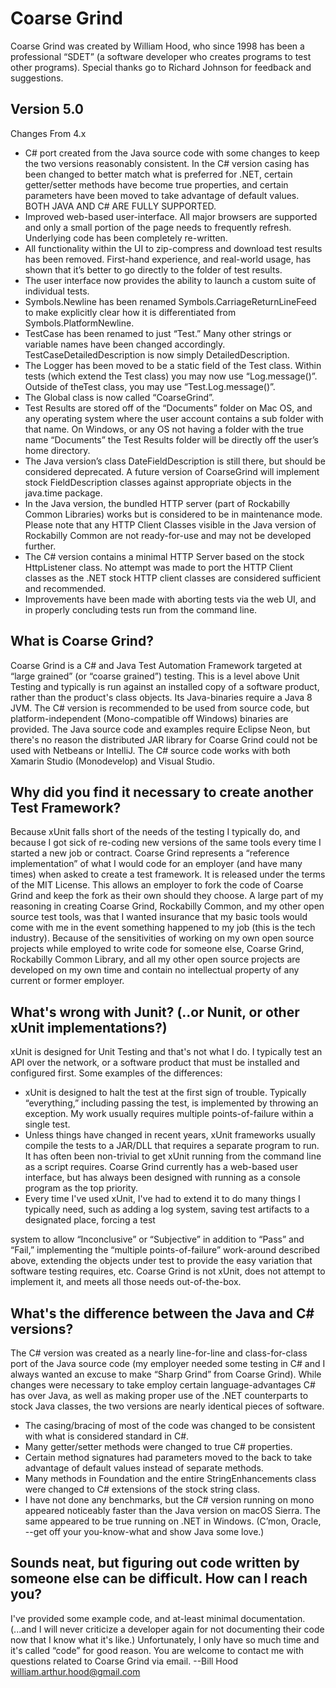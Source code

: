 # Coarse Grind

Coarse Grind was created by William Hood, who since 1998 has been a professional “SDET” (a software developer who creates programs to test other programs). Special thanks go to Richard Johnson for feedback and suggestions.

## Version 5.0

Changes From 4.x
- C# port created from the Java source code with some changes to keep the two versions reasonably consistent. In the C# version casing has been changed to better match what is preferred for .NET, certain getter/setter methods have become true properties, and certain parameters have been moved to take advantage of default values. BOTH JAVA AND C# ARE FULLY SUPPORTED.
- Improved web-based user-interface. All major browsers are supported and only a small portion of the page needs to frequently refresh. Underlying code has been completely re-written.
- All functionality within the UI to zip-compress and download test results has been removed. First-hand experience, and real-world usage, has shown that it’s better to go directly to the folder of test results.
- The user interface now provides the ability to launch a custom suite of individual tests.
- Symbols.Newline has been renamed Symbols.CarriageReturnLineFeed to make explicitly clear
how it is differentiated from Symbols.PlatformNewline.
- TestCase has been renamed to just “Test.” Many other strings or variable names have been
changed accordingly. TestCaseDetailedDescription is now simply DetailedDescription.
- The Logger has been moved to be a static field of the Test class. Within tests (which extend the
Test class) you may now use “Log.message()”. Outside of theTest class, you may use
“Test.Log.message()”.
- The Global class is now called “CoarseGrind”.
- Test Results are stored off of the “Documents” folder on Mac OS, and any operating system
where the user account contains a sub folder with that name. On Windows, or any OS not having a folder with the true name “Documents” the Test Results folder will be directly off the user’s home directory.
- The Java version’s class DateFieldDescription is still there, but should be considered deprecated. A future version of CoarseGrind will implement stock FieldDescription classes against appropriate objects in the java.time package.
- In the Java version, the bundled HTTP server (part of Rockabilly Common Libraries) works but is considered to be in maintenance mode. Please note that any HTTP Client Classes visible in the Java version of Rockabilly Common are not ready-for-use and may not be developed further.
- The C# version contains a minimal HTTP Server based on the stock HttpListener class. No attempt was made to port the HTTP Client classes as the .NET stock HTTP client classes are considered sufficient and recommended.
- Improvements have been made with aborting tests via the web UI, and in properly concluding tests run from the command line.
       
## What is Coarse Grind?

Coarse Grind is a C# and Java Test Automation Framework targeted at “large grained” (or “coarse grained”) testing. This is a level above Unit Testing and typically is run against an installed copy of a software product, rather than the product's class objects. Its Java-binaries require a Java 8 JVM. The C# version is recommended to be used from source code, but platform-independent (Mono-compatible off Windows) binaries are provided. The Java source code and examples require Eclipse Neon, but there's no reason the distributed JAR library for Coarse Grind could not be used with Netbeans or IntelliJ. The C# source code works with both Xamarin Studio (Monodevelop) and Visual Studio.

## Why did you find it necessary to create another Test Framework?

Because xUnit falls short of the needs of the testing I typically do, and because I got sick of re-coding new versions of the same tools every time I started a new job or contract. Coarse Grind represents a “reference implementation” of what I would code for an employer (and have many times) when asked to create a test framework. It is released under the terms of the MIT License. This allows an employer to fork the code of Coarse Grind and keep the fork as their own should they choose. A large part of my reasoning in creating Coarse Grind, Rockabilly Common, and my other open source test tools, was that I wanted insurance that my basic tools would come with me in the event something happened to my job (this is the tech industry). Because of the sensitivities of working on my own open source projects while employed to write code for someone else, Coarse Grind, Rockabilly Common Library, and all my other open source projects are developed on my own time and contain no intellectual property of any current or former employer.

## What's wrong with Junit? (..or Nunit, or other xUnit implementations?)

xUnit is designed for Unit Testing and that's not what I do. I typically test an API over the network, or a software product that must be installed and configured first. Some examples of the differences:
- xUnit is designed to halt the test at the first sign of trouble. Typically “everything,” including passing the test, is implemented by throwing an exception. My work usually requires multiple points-of-failure within a single test.
- Unless things have changed in recent years, xUnit frameworks usually compile the tests to a JAR/DLL that requires a separate program to run. It has often been non-trivial to get xUnit running from the command line as a script requires. Coarse Grind currently has a web-based user interface, but has always been designed with running as a console program as the top priority.
- Every time I've used xUnit, I've had to extend it to do many things I typically need, such as adding a log system, saving test artifacts to a designated place, forcing a test
       
system to allow “Inconclusive” or “Subjective” in addition to “Pass” and “Fail,” implementing the “multiple points-of-failure” work-around described above, extending the objects under test to provide the easy variation that software testing requires, etc. Coarse Grind is not xUnit, does not attempt to implement it, and meets all those needs out-of-the-box.

## What's the difference between the Java and C# versions?

The C# version was created as a nearly line-for-line and class-for-class port of the Java source code (my employer needed some testing in C# and I always wanted an excuse to make “Sharp Grind” from Coarse Grind). While changes were necessary to take employ certain language-advantages C# has over Java, as well as making proper use of the .NET counterparts to stock Java classes, the two versions are nearly identical pieces of software.
- The casing/bracing of most of the code was changed to be consistent with what is considered standard in C#.
- Many getter/setter methods were changed to true C# properties.
- Certain method signatures had parameters moved to the back to take advantage of
default values instead of separate methods.
- Many methods in Foundation and the entire StringEnhancements class were changed
to C# extensions of the stock string class.
- I have not done any benchmarks, but the C# version running on mono appeared
noticeably faster than the Java version on macOS Sierra. The same appeared to be true running on .NET in Windows. (C’mon, Oracle, --get off your you-know-what and show Java some love.)

## Sounds neat, but figuring out code written by someone else can be difficult. How can I reach you?
I've provided some example code, and at-least minimal documentation. (...and I will never criticize a developer again for not documenting their code now that I know what it's like.) Unfortunately, I only have so much time and it's called “code” for good reason. You are welcome to contact me with questions related to Coarse Grind via email.
--Bill Hood
william.arthur.hood@gmail.com
     